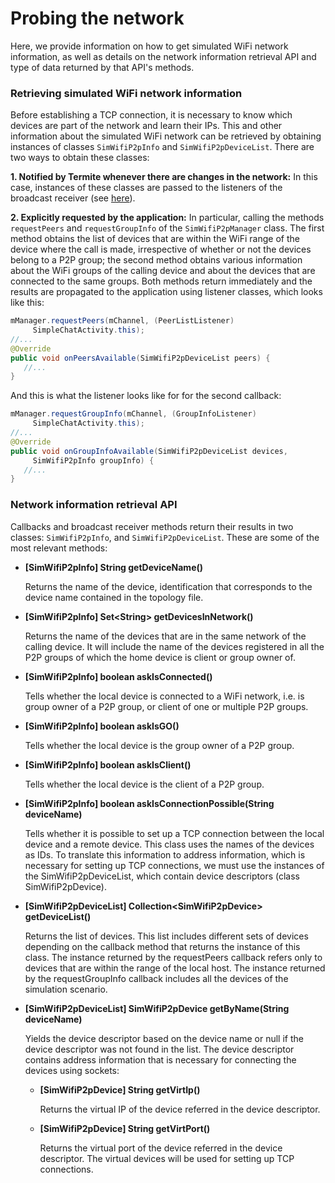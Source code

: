 # Probing the network
Here, we provide information on how to get simulated WiFi network information, as well as details on the network information retrieval API and type of data returned by that API's methods.

### Retrieving simulated WiFi network information
Before establishing a TCP connection, it is necessary to know which devices are part of the network and
learn their IPs. This and other information about the simulated WiFi network can be retrieved by 
obtaining instances of classes `SimWifiP2pInfo` and `SimWifiP2pDeviceList`. There are two ways to
obtain these classes:

   **1. Notified by Termite whenever there are changes in the network:** In this case, instances of these
classes are passed to the listeners of the broadcast receiver (see [here](https://etraudonun.github.io/termite/wiki-docs/Simulating-Groups.html)).

   **2. Explicitly requested by the application:** In particular, calling the methods `requestPeers` and
`requestGroupInfo` of the `SimWifiP2pManager` class. The first method obtains the list of devices that
are within the WiFi range of the device where the call is made, irrespective of whether or not the devices
belong to a P2P group; the second method obtains various information about the WiFi groups of the
calling device and about the devices that are connected to the same groups. Both methods return
immediately and the results are propagated to the application using listener classes, which looks like this:

```java
mManager.requestPeers(mChannel, (PeerListListener)
     SimpleChatActivity.this);
//...
@Override
public void onPeersAvailable(SimWifiP2pDeviceList peers) {
   //...
}
```

And this is what the listener looks like for for the second callback:

```java
mManager.requestGroupInfo(mChannel, (GroupInfoListener)
     SimpleChatActivity.this);
//...
@Override
public void onGroupInfoAvailable(SimWifiP2pDeviceList devices,
     SimWifiP2pInfo groupInfo) {
   //...
}
```

### Network information retrieval API
Callbacks and broadcast receiver methods return their results in two classes: `SimWifiP2pInfo`, and
`SimWifiP2pDeviceList`. These are some of the most relevant methods:

* **[SimWifiP2pInfo] String getDeviceName()**

   Returns the name of the device, identification that corresponds to the device name contained in
the topology file.

* **[SimWifiP2pInfo] Set\<String\> getDevicesInNetwork()**

   Returns the name of the devices that are in the same network of the calling device. It will include
the name of the devices registered in all the P2P groups of which the home device is client or
group owner of.

* **[SimWifiP2pInfo] boolean askIsConnected()**

   Tells whether the local device is connected to a WiFi network, i.e. is group owner of a P2P group,
or client of one or multiple P2P groups.

* **[SimWifiP2pInfo] boolean askIsGO()**

   Tells whether the local device is the group owner of a P2P group.

* **[SimWifiP2pInfo] boolean askIsClient()**

   Tells whether the local device is the client of a P2P group.

* **[SimWifiP2pInfo] boolean askIsConnectionPossible(String deviceName)**

   Tells whether it is possible to set up a TCP connection between the local device and a remote
device.
This class uses the names of the devices as IDs. To translate this information to address information,
which is necessary for setting up TCP connections, we must use the instances of the
SimWifiP2pDeviceList, which contain device descriptors (class SimWifiP2pDevice).

* **[SimWifiP2pDeviceList] Collection\<SimWifiP2pDevice\> getDeviceList()**

   Returns the list of devices. This list includes different sets of devices depending on the callback
method that returns the instance of this class. The instance returned by the requestPeers
callback refers only to devices that are within the range of the local host. The instance returned by
the requestGroupInfo callback includes all the devices of the simulation scenario.

* **[SimWifiP2pDeviceList] SimWifiP2pDevice getByName(String deviceName)**

   Yields the device descriptor based on the device name or null if the device descriptor was not
found in the list.
The device descriptor contains address information that is necessary for connecting the devices using
sockets:

   * **[SimWifiP2pDevice] String getVirtIp()**

      Returns the virtual IP of the device referred in the device descriptor.

   * **[SimWifiP2pDevice] String getVirtPort()**

      Returns the virtual port of the device referred in the device descriptor.
The virtual devices will be used for setting up TCP connections.
